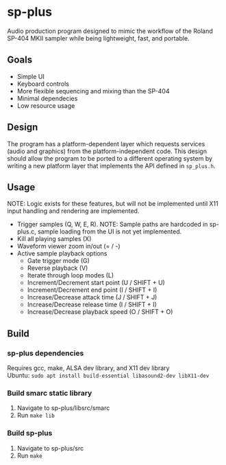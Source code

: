 # sp-plus
Audio production program designed to mimic the workflow of the Roland SP-404 MKII sampler while being lightweight, fast, and portable.

## Goals
- Simple UI
- Keyboard controls
- More flexible sequencing and mixing than the SP-404
- Minimal dependecies
- Low resource usage

## Design
The program has a platform-dependent layer which requests services (audio and graphics) from the platform-independent code. This design should allow the program to be ported to a different operating system by writing a new platform layer that implements the API defined in `sp_plus.h`.

## Usage
NOTE: Logic exists for these features, but will not be implemented until X11 input handling and rendering are implemented.
- Trigger samples (Q, W, E, R). NOTE: Sample paths are hardcoded in sp-plus.c, sample loading from the UI is not yet implemented.
- Kill all playing samples (X)
- Waveform viewer zoom in/out (= / -)
- Active sample playback options
  - Gate trigger mode (G)
  - Reverse playback (V)
  - Iterate through loop modes (L)
  - Increment/Decrement start point (U / SHIFT + U)
  - Increment/Decrement end point (I / SHIFT + I)
  - Increase/Decrease attack time (J / SHIFT + J)
  - Increase/Decrease release time (I / SHIFT + I)
  - Increase/Decrease playback speed (O / SHIFT + O)
 

## Build
### sp-plus dependencies
Requires gcc, make, ALSA dev library, and X11 dev library \
Ubuntu: `sudo apt install build-essential libasound2-dev libX11-dev`
### Build smarc static library
1. Navigate to sp-plus/libsrc/smarc
2. Run `make lib`
### Build sp-plus
1. Navigate to sp-plus/src
2. Run `make`
